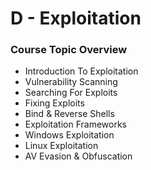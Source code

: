 # D - Exploitation

### **Course Topic Overview**

* Introduction To Exploitation
* Vulnerability Scanning
* Searching For Exploits
* Fixing Exploits
* Bind & Reverse Shells
* Exploitation Frameworks
* Windows Exploitation
* Linux Exploitation
* AV Evasion & Obfuscation



